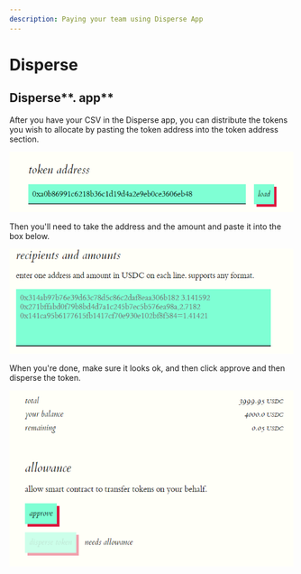 ```yaml
---
description: Paying your team using Disperse App
---
```


# Disperse

## Disperse\*\*. app\*\*

After you have your CSV in the Disperse app, you can distribute the tokens you wish to allocate by pasting the token address into the token address section.

![](<../../../.gitbook/assets/image (18) (1).png>)

Then you'll need to take the address and the amount and paste it into the box below.

![](<../../../.gitbook/assets/image (27) (1).png>)

When you're done, make sure it looks ok, and then click approve and then disperse the token.

![](<../../../.gitbook/assets/image (13).png>)
